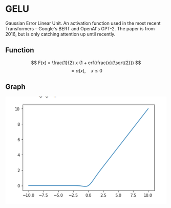 ﻿# GELU
Gaussian Error Linear Unit. An activation function used in the most recent Transformers – Google's BERT and OpenAI's GPT-2. The paper is from 2016, but is only catching attention up until recently.
## Function
$$
   F(x) = \frac{1}{2} x (1 + erf(\frac{x}{\sqrt{2}})
$$
$$
	= \alpha( x),\quad  x\leq0
$$
## Graph

![GELU Graph](https://github.com/UvrajSB/Machine-Learning-concepts/blob/main/non-linearities/GELU/GELU.png)
